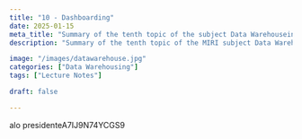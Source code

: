```yaml
---
title: "10 - Dashboarding"
date: 2025-01-15
meta_title: "Summary of the tenth topic of the subject Data Warehouseing"
description: "Summary of the tenth topic of the MIRI subject Data Warehousing and On-Line Analytical Processing (OLAP)."

image: "/images/datawarehouse.jpg"
categories: ["Data Warehousing"]
tags: ["Lecture Notes"]

draft: false

---
```

alo presidenteA7IJ9N74YCGS9

